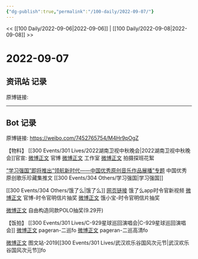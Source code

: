 ```yaml
---
{"dg-publish":true,"permalink":"/100-daily/2022-09-07/"}
---
```



<< [[100 Daily/2022-09-06\|2022-09-06]] | [[100 Daily/2022-09-08\|2022-09-08]] >>

# 2022-09-07

## 资讯站 记录

原博链接:

---
## Bot 记录

原博链接: https://weibo.com/7452765754/M4Hr9pOgZ

【物料】
[[300 Events/301 Lives/2022湖南卫视中秋晚会\|2022湖南卫视中秋晚会]]官宣:
[微博正文](https://m.weibo.cn/3950919192/4811043623147122) 官博
[微博正文](https://m.weibo.cn/7478855230/4811051503194616) 工作室
[微博正文](https://m.weibo.cn/5337758780/4811060383319149) 拍摄探班花絮

[“学习强国”即将推出“领航新时代——中国优秀原创音乐作品展播”专题](https://weibo.cn/sinaurl?u=https%3A%2F%2Farticle.xuexi.cn%2Farticles%2Findex.html%3Fart_id%3D1311374941672655707%26item_id%3D1311374941672655707%26study_style_id%3Dfeeds_default%26pid%3D%26ptype%3D-1%26source%3Dshare%26share_to%3Dwx_single) 中国优秀原创歌乐珍藏集推文 [[300 Events/304 Others/学习强国\|学习强国]]

[[300 Events/304 Others/饿了么\|饿了么]]
[网页链接](https://weibo.cn/sinaurl?u=https%3A%2F%2Ftb.ele.me%2Fwow%2Falsc%2Fmod%2Fc1474c7db25accb9ab49ddf3%3FtargetUrl%3Deleme%253A%252F%252Fweb%253Furl%253Dhttps%25253A%25252F%25252Ftb.ele.me%25252Fwow%25252Falsc%25252Fmod%25252F08dbbc4625a17b5abe697462%25253FchInfo%25253Dch_ele__chsub_all%2526_ltraffic_share%253Dweibo) 饿了么app时令官新视频
[微博正文](https://m.weibo.cn/7756461320/4811037449130771) 官博-时令官明信片抽奖
[微博正文](https://m.weibo.cn/2606197387/4811101641907341) 饿小宝-时令官明信片抽奖

[微博正文](https://m.weibo.cn/6036831700/4810649576671529) 自由构造同款POLO抽奖(9.29开)

【饭拍】
[[300 Events/301 Lives/C-929星球巡回演唱会\|C-929星球巡回演唱会]]
[微博正文](https://m.weibo.cn/7633014126/4810978712356084) pageran-二巡fo
[微博正文](https://m.weibo.cn/7633014126/4811122177216341) pageran-二巡高清fo

[微博正文](https://m.weibo.cn/6987697229/4811029144667083) 图文站-2019[[300 Events/301 Lives/武汉欢乐谷国风次元节\|武汉欢乐谷国风次元节]]fo
